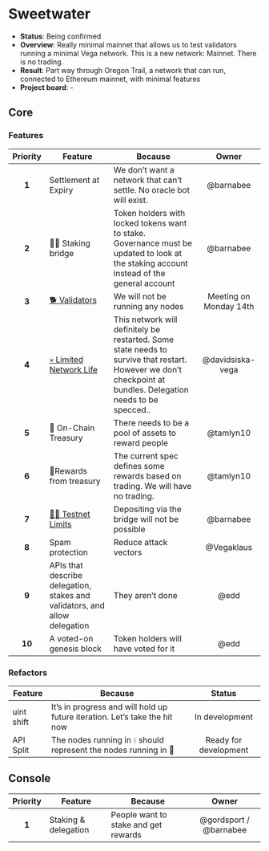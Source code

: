 # Sweetwater

* **Status**: Being confirmed
* **Overview**: Really minimal mainnet that allows us to test validators running a minimal Vega network. This is a new network: Mainnet. There is no trading.
* **Result**: Part way through Oregon Trail, a network that can run, connected to Ethereum mainnet, with minimal features
* **Project board**: -

## Core

### Features
| Priority | Feature | Because | Owner |
|:---------:|---------|---------|:------:|
|  **1** | Settlement at Expiry |  We don’t want a network that can’t settle. No oracle bot will exist. | @barnabee  |
|  **2**  | 🧛‍♀️&nbsp;Staking bridge | Token holders with locked tokens want to stake. Governance must be updated to look at the staking account instead of the general account | @barnabee |
| **3** |  [🐕 Validators](https://github.com/orgs/vegaprotocol/projects/65)    | We will not be running any nodes         | Meeting on Monday 14th |
| **4** | [💀 Limited Network Life](https://github.com/orgs/vegaprotocol/projects/70)  | This network will definitely be restarted. Some state needs to survive that restart. However we don’t checkpoint at bundles. Delegation needs to be specced.. | @davidsiska-vega |
| **5** | 👑 On-Chain Treasury | There needs to be a pool of assets to reward people | @tamlyn10  |
| **6**  | 🥉Rewards from treasury | The current spec defines some rewards based on trading. We will have no trading. | @tamlyn10  |
| **7** |  [👮‍♂️ Testnet Limits](https://github.com/orgs/vegaprotocol/projects/44) | Depositing via the bridge will not be possible|  @barnabee   |
| **8** |  Spam protection | Reduce attack vectors | @Vegaklaus |
|  **9**  | APIs that describe delegation, stakes and validators, and allow delegation | They aren’t done | @edd |
|  **10**  | A voted-on genesis block | Token holders will have voted for it | @edd  

### Refactors
| Feature | Because | Status |
|---------|---------|:------:|
| uint shift |  It’s in progress and will hold up future iteration. Let’s take the hit now  | In development  |
| API Split | The nodes running in 💧 should represent the nodes running in 🤠 |  Ready for development |

## Console
| Priority | Feature | Because | Owner |
|:---------:|---------|---------|:------:|
|  **1** | Staking & delegation |  People want to stake and get rewards | @gordsport / @barnabee  |
